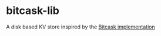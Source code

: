 # bitcask-lib

A disk based KV store inspired by the [Bitcask implementation](https://riak.com/assets/bitcask-intro.pdf)
